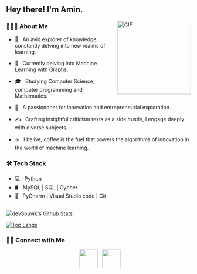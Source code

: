 <h2> Hey there! I'm Amin. </h2>
<img align="right" alt="GIF" src="https://th.bing.com/th/id/OIG2.LIqs940cCTSzCYTbeMoo?w=1024&h=1024&rs=1&pid=ImgDetMain" width="200"/>

<h3> 👨🏻‍💻 About Me </h3>

- 🤔 &nbsp; An avid explorer of knowledge, constantly delving into new realms of learning.

- 🔭 &nbsp; Currently delving into Machine Learning with Graphs.

- 🎓 &nbsp; Studying Computer Science, computer programming and Mathematics.
- 🌱 &nbsp; A passiononer for innovation and entrepreneurial exploration.
- ✍️ &nbsp; Crafting insightful criticism texts as a side hustle, I engage deeply with diverse subjects.
- ☕ &nbsp; I belive, coffee is the fuel that powers the algorithms of innovation in the world of machine learning. 

<h3>🛠 Tech Stack</h3>

- 💻 &nbsp; Python  
- 🛢 &nbsp; MySQL | SQL | Cypher
- 🔧 &nbsp; PyCharm | Visual Studio code | Git

<br>

<img align="center" src="https://github-readme-stats.vercel.app/api?username=devSouvik&include_all_commits=true&count_private=true&show_icons=true&line_height=20&title_color=7A7ADB&icon_color=2234AE&text_color=D3D3D3&bg_color=0,000000,130F40" alt="devSouvik's Github Stats">

</br>

[![Top Langs](https://github-readme-stats.vercel.app/api/top-langs/?username=aminkeshavarzi&layout=compact&text_color=daf7dc&bg_color=151515)](https://github.com/aminkeshavarzi/github-readme-stats)


<h3> 🤝🏻 Connect with Me </h3>

<p align="center">
&nbsp; <a href="https://www.linkedin.com/in/amin-keshavarzi-03209096/" target="_blank" rel="noopener noreferrer"><img src="https://img.icons8.com/plasticine/100/000000/linkedin.png" width="50" /></a>
&nbsp; <a href="mailto:aminkeshavarzi@yahoo.com" target="_blank" rel="noopener noreferrer"><img src="https://img.icons8.com/plasticine/100/000000/gmail.png"  width="50" /></a>
</p>


